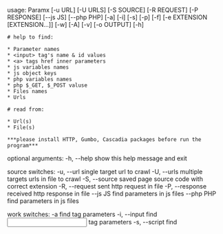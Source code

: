 usage: Paramx [-u URL] [-U URLS] [-S SOURCE] [-R REQUEST]
              [-P RESPONSE] [--js JS] [--php PHP] [-a] [-i] [-s] [-p]
              [-f] [-e EXTENSION [EXTENSION...]] [-w] [-A] [-v]
              [-o OUTPUT] [-h]

~~~~~~~~~~~~~~~~~~~~~~~~~~~~~~~~~~~~~~~~~~~~~~~~~~~~~~~~~~~~~~~~~~~~~~~~~
# help to find: 
  
* Parameter names
* <input> tag's name & id values
* <a> tags href inner parameters
* js variables names
* js object keys
* php variables names
* php $_GET, $_POST valuse
* Files names
* Urls

# read from:

* Url(s)
* File(s)
 
***please install HTTP, Gumbo, Cascadia packages before run the program***
~~~~~~~~~~~~~~~~~~~~~~~~~~~~~~~~~~~~~~~~~~~~~~~~~~~~~~~~~~~~~~~~~~~~~~~~~~

optional arguments:
  -h, --help            show this help message and exit

source switches:
  -u, --url             single target url to crawl
  -U, --urls            multiple targets urls in file to crawl
  -S, --source          saved page source code with correct extension
  -R, --request         sent http request in file
  -P, --response        received http response in file
  --js JS               find parameters in js files
  --php PHP             find parameters in js files

work switches:
  -a                    find <a> tag parameters
  -i, --input           find <input> tag parameters
  -s, --script          find <script> tag variables names & objects
                        keys
  -p                    find parameters in request or response or js
                        or php content
  -f, --file-names      find file names
  -e, --extension       extension(s) of files to search, must be in space
                        seprated
  -w                    find urls
  -A                    do all -a -i -s -f -u -w

save switches:
  -o, --output OUTPUT   save output